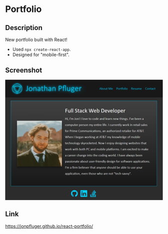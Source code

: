 # Portfolio

## Description

New portfolio built with React!
- Used `npx create-react-app`.
- Designed for "mobile-first".

## Screenshot

![Screenshot of my portfolio](./src/images/screenshot.png)


## Link

https://jonpfluger.github.io/react-portfolio/